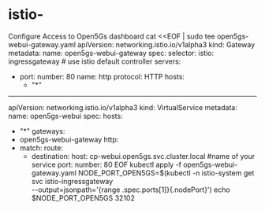 # istio-

Configure Access to Open5Gs dashboard
cat <<EOF | sudo tee open5gs-webui-gateway.yaml 
apiVersion: networking.istio.io/v1alpha3
kind: Gateway
metadata:
  name: open5gs-webui-gateway
spec:
  selector:
    istio: ingressgateway # use istio default controller
  servers:
  - port:
      number: 80
      name: http
      protocol: HTTP
    hosts:
    - "*"
---
apiVersion: networking.istio.io/v1alpha3
kind: VirtualService
metadata:
  name: open5gs-webui
spec:
  hosts:
  - "*"
  gateways:
  - open5gs-webui-gateway
  http:
  - match:
    route:
    - destination:
        host: cp-webui.open5gs.svc.cluster.local  #name of your service 
        port:
          number: 80
EOF
kubectl apply -f open5gs-webui-gateway.yaml
NODE_PORT_OPEN5GS=$(kubectl -n istio-system get svc istio-ingressgateway \
  --output=jsonpath='{range .spec.ports[1]}{.nodePort}')
echo $NODE_PORT_OPEN5GS
32102
